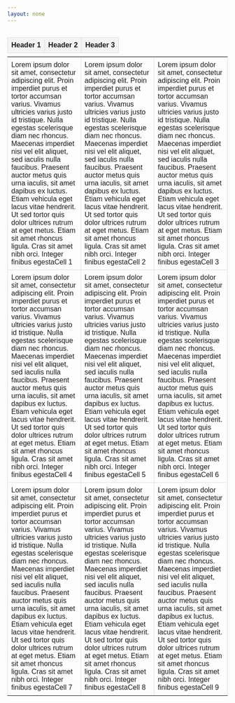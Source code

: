 ```yaml
---
layout: none
---
```

<!DOCTYPE html>
<html lang="en">
<head>
    <meta charset="UTF-8">
    <meta name="viewport" content="width=device-width, initial-scale=1.0">
    <title>Scrollable Table</title>
    <style>
        body {
            font-family: Arial, sans-serif;
            margin: 0;
            padding: 20px;
            height: 100vh; /* Full viewport height */
            overflow: hidden; /* Prevent body scrolling */
        }
        .table-container {
            width: 100%;
            height: 100%;
            display: flex;
            flex-direction: column;
        }
        table {
            width: 100%;
            border-collapse: collapse;
            display: block;
        }
        thead, tbody {
            display: block;
        }
        tbody {
            overflow-y: auto;
            max-height: calc(100vh - 40px); /* Adjust for padding */
        }
        th, td {
            border: 1px solid #ddd;
            padding: 8px;
            text-align: left;
            width: calc(100% / 3); /* Divide equally into three columns */
            box-sizing: border-box;
        }
        thead th {
            background-color: #f4f4f4;
        }
    </style>
</head>
<body>
    <div class="table-container">
        <table>
            <thead>
                <tr>
                    <th>Header 1</th>
                    <th>Header 2</th>
                    <th>Header 3</th>
                </tr>
            </thead>
            <tbody>
                <tr>
                    <td>Lorem ipsum dolor sit amet, consectetur adipiscing elit. Proin imperdiet purus et tortor accumsan varius. Vivamus ultricies varius justo id tristique. Nulla egestas scelerisque diam nec rhoncus. Maecenas imperdiet nisi vel elit aliquet, sed iaculis nulla faucibus. Praesent auctor metus quis urna iaculis, sit amet dapibus ex luctus. Etiam vehicula eget lacus vitae hendrerit. Ut sed tortor quis dolor ultrices rutrum at eget metus. Etiam sit amet rhoncus ligula. Cras sit amet nibh orci. Integer finibus egestaCell 1</td>
                    <td>Lorem ipsum dolor sit amet, consectetur adipiscing elit. Proin imperdiet purus et tortor accumsan varius. Vivamus ultricies varius justo id tristique. Nulla egestas scelerisque diam nec rhoncus. Maecenas imperdiet nisi vel elit aliquet, sed iaculis nulla faucibus. Praesent auctor metus quis urna iaculis, sit amet dapibus ex luctus. Etiam vehicula eget lacus vitae hendrerit. Ut sed tortor quis dolor ultrices rutrum at eget metus. Etiam sit amet rhoncus ligula. Cras sit amet nibh orci. Integer finibus egestaCell 2</td>
                    <td>Lorem ipsum dolor sit amet, consectetur adipiscing elit. Proin imperdiet purus et tortor accumsan varius. Vivamus ultricies varius justo id tristique. Nulla egestas scelerisque diam nec rhoncus. Maecenas imperdiet nisi vel elit aliquet, sed iaculis nulla faucibus. Praesent auctor metus quis urna iaculis, sit amet dapibus ex luctus. Etiam vehicula eget lacus vitae hendrerit. Ut sed tortor quis dolor ultrices rutrum at eget metus. Etiam sit amet rhoncus ligula. Cras sit amet nibh orci. Integer finibus egestaCell 3</td>
                </tr>
                <tr>
                    <td>Lorem ipsum dolor sit amet, consectetur adipiscing elit. Proin imperdiet purus et tortor accumsan varius. Vivamus ultricies varius justo id tristique. Nulla egestas scelerisque diam nec rhoncus. Maecenas imperdiet nisi vel elit aliquet, sed iaculis nulla faucibus. Praesent auctor metus quis urna iaculis, sit amet dapibus ex luctus. Etiam vehicula eget lacus vitae hendrerit. Ut sed tortor quis dolor ultrices rutrum at eget metus. Etiam sit amet rhoncus ligula. Cras sit amet nibh orci. Integer finibus egestaCell 4</td>
                    <td>Lorem ipsum dolor sit amet, consectetur adipiscing elit. Proin imperdiet purus et tortor accumsan varius. Vivamus ultricies varius justo id tristique. Nulla egestas scelerisque diam nec rhoncus. Maecenas imperdiet nisi vel elit aliquet, sed iaculis nulla faucibus. Praesent auctor metus quis urna iaculis, sit amet dapibus ex luctus. Etiam vehicula eget lacus vitae hendrerit. Ut sed tortor quis dolor ultrices rutrum at eget metus. Etiam sit amet rhoncus ligula. Cras sit amet nibh orci. Integer finibus egestaCell 5</td>
                    <td>Lorem ipsum dolor sit amet, consectetur adipiscing elit. Proin imperdiet purus et tortor accumsan varius. Vivamus ultricies varius justo id tristique. Nulla egestas scelerisque diam nec rhoncus. Maecenas imperdiet nisi vel elit aliquet, sed iaculis nulla faucibus. Praesent auctor metus quis urna iaculis, sit amet dapibus ex luctus. Etiam vehicula eget lacus vitae hendrerit. Ut sed tortor quis dolor ultrices rutrum at eget metus. Etiam sit amet rhoncus ligula. Cras sit amet nibh orci. Integer finibus egestaCell 6</td>
                </tr>
                <tr>
                    <td>Lorem ipsum dolor sit amet, consectetur adipiscing elit. Proin imperdiet purus et tortor accumsan varius. Vivamus ultricies varius justo id tristique. Nulla egestas scelerisque diam nec rhoncus. Maecenas imperdiet nisi vel elit aliquet, sed iaculis nulla faucibus. Praesent auctor metus quis urna iaculis, sit amet dapibus ex luctus. Etiam vehicula eget lacus vitae hendrerit. Ut sed tortor quis dolor ultrices rutrum at eget metus. Etiam sit amet rhoncus ligula. Cras sit amet nibh orci. Integer finibus egestaCell 7</td>
                    <td>Lorem ipsum dolor sit amet, consectetur adipiscing elit. Proin imperdiet purus et tortor accumsan varius. Vivamus ultricies varius justo id tristique. Nulla egestas scelerisque diam nec rhoncus. Maecenas imperdiet nisi vel elit aliquet, sed iaculis nulla faucibus. Praesent auctor metus quis urna iaculis, sit amet dapibus ex luctus. Etiam vehicula eget lacus vitae hendrerit. Ut sed tortor quis dolor ultrices rutrum at eget metus. Etiam sit amet rhoncus ligula. Cras sit amet nibh orci. Integer finibus egestaCell 8</td>
                    <td>Lorem ipsum dolor sit amet, consectetur adipiscing elit. Proin imperdiet purus et tortor accumsan varius. Vivamus ultricies varius justo id tristique. Nulla egestas scelerisque diam nec rhoncus. Maecenas imperdiet nisi vel elit aliquet, sed iaculis nulla faucibus. Praesent auctor metus quis urna iaculis, sit amet dapibus ex luctus. Etiam vehicula eget lacus vitae hendrerit. Ut sed tortor quis dolor ultrices rutrum at eget metus. Etiam sit amet rhoncus ligula. Cras sit amet nibh orci. Integer finibus egestaCell 9</td>
                </tr>
                <!-- More rows can be added here -->
            </tbody>
        </table>
    </div>
</body>
</html>

